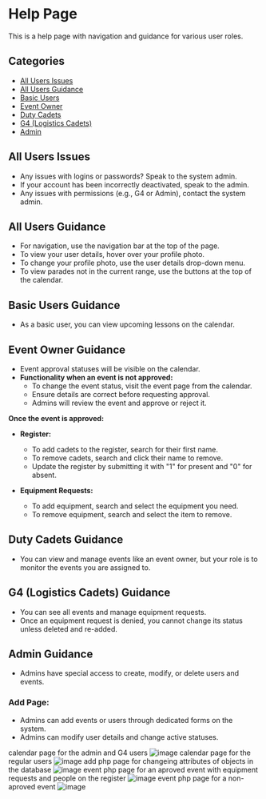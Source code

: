 # Help Page

This is a help page with navigation and guidance for various user roles.

## Categories

- [All Users Issues](#all-users-issues)
- [All Users Guidance](#all-users-guidance)
- [Basic Users](#basic-users)
- [Event Owner](#event-owner)
- [Duty Cadets](#duty-cadets)
- [G4 (Logistics Cadets)](#g4-logistics-cadets)
- [Admin](#admin)

## All Users Issues

- Any issues with logins or passwords? Speak to the system admin.
- If your account has been incorrectly deactivated, speak to the admin.
- Any issues with permissions (e.g., G4 or Admin), contact the system admin.

## All Users Guidance

- For navigation, use the navigation bar at the top of the page.
- To view your user details, hover over your profile photo.
- To change your profile photo, use the user details drop-down menu.
- To view parades not in the current range, use the buttons at the top of the calendar.

## Basic Users Guidance

- As a basic user, you can view upcoming lessons on the calendar.

## Event Owner Guidance

- Event approval statuses will be visible on the calendar.
- **Functionality when an event is not approved:**
  - To change the event status, visit the event page from the calendar.
  - Ensure details are correct before requesting approval.
  - Admins will review the event and approve or reject it.

**Once the event is approved:**

- **Register:**
  - To add cadets to the register, search for their first name.
  - To remove cadets, search and click their name to remove.
  - Update the register by submitting it with "1" for present and "0" for absent.
  
- **Equipment Requests:**
  - To add equipment, search and select the equipment you need.
  - To remove equipment, search and select the item to remove.

## Duty Cadets Guidance

- You can view and manage events like an event owner, but your role is to monitor the events you are assigned to.

## G4 (Logistics Cadets) Guidance

- You can see all events and manage equipment requests.
- Once an equipment request is denied, you cannot change its status unless deleted and re-added.

## Admin Guidance

- Admins have special access to create, modify, or delete users and events.

### Add Page:
- Admins can add events or users through dedicated forms on the system.
- Admins can modify user details and change active statuses.


calendar page for the admin and G4 users
![image](https://github.com/user-attachments/assets/16bc7a22-5f80-45d6-aa29-6d6b6f1b76df)
calendar page for the regular users
![image](https://github.com/user-attachments/assets/b5fb8107-986a-43c4-8009-a20adba023cb)
add php page for changeing attributes of objects in the database
![image](https://github.com/user-attachments/assets/6f10796d-0ad6-499f-91c7-ebc39f549023)
event php page for an aproved event with equipment requests and people on the register
![image](https://github.com/user-attachments/assets/653770fc-5ea4-4d9f-86c4-d19bd523fc98)
event php page for a non-aproved event
![image](https://github.com/user-attachments/assets/625f9102-8367-49ea-a30b-3fe60a1f6d26)


